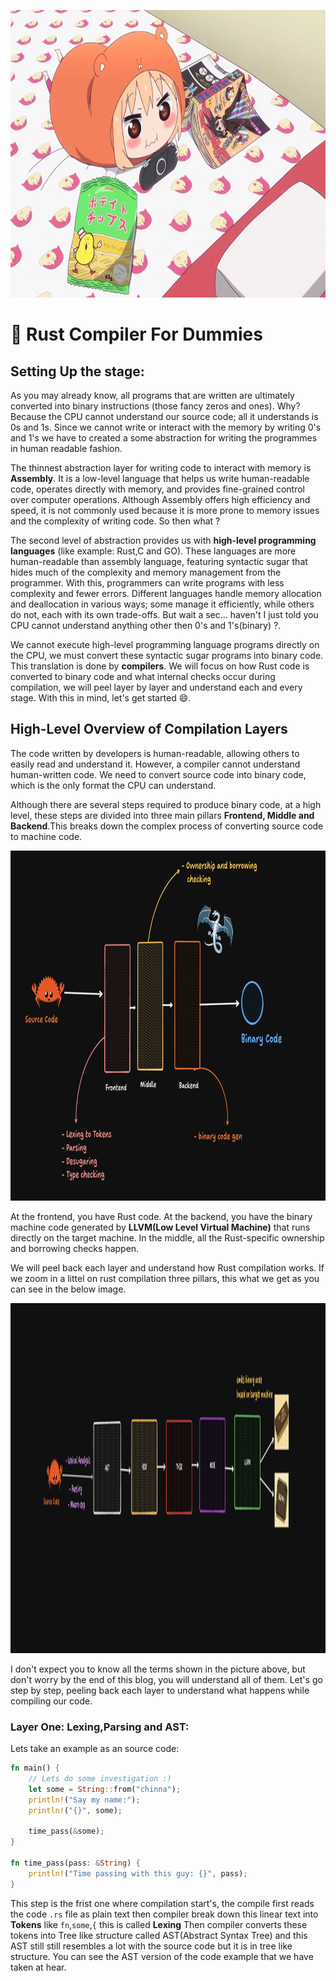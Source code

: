 <img 
  width="1500px"
 height="460px"
 src="./images/header_rust_compiler2.jpg"
/>


# 🍊 Rust Compiler For Dummies


## Setting Up the stage: 
As you may already know, all programs that are written are ultimately converted into binary instructions (those fancy zeros and ones). Why? Because the CPU cannot understand our source code; all it understands is 0s and 1s. Since we cannot write or interact with the memory by writing 0's and 1's we have to created a some abstraction for writing the programmes in human readable fashion.

The thinnest abstraction layer for writing code to interact with memory is **Assembly**. It is a low-level language that helps us write human-readable code, operates directly with memory, and provides fine-grained control over computer operations.
Although Assembly offers high efficiency and speed, it is not commonly used because it is more prone to memory issues and the complexity of writing code. So then what ?

The second level of abstraction provides us with **high-level programming languages** (like example: Rust,C and GO). These languages are more human-readable than assembly language, featuring syntactic sugar that hides much of the complexity and memory management from the programmer. With this, programmers can write programs with less complexity and fewer errors. Different languages handle memory allocation and deallocation in various ways; some manage it efficiently, while others do not, each with its own trade-offs. But wait a sec... haven't I just told you CPU cannot understand anything other then 0's and 1's(binary) ?.

We cannot execute high-level programming language programs directly on the CPU, we must convert these syntactic sugar programs into binary code. This translation is done by **compilers**. We will focus on how Rust code is converted to binary code and what internal checks occur during compilation, we will peel layer by layer and understand each and every stage. With this in mind, let's get started 😄.

## High-Level Overview of Compilation Layers
The code written by developers is human-readable, allowing others to easily read and understand it. However, a compiler cannot understand human-written code. We need to convert source code into binary code, which is the only format the CPU can understand.


Although there are several steps required to produce binary code, at a high level, these steps are divided into three main pillars **Frontend, Middle and Backend**.This breaks down the complex process of converting source code to machine code.

<img 
  width="1500px"
  height="560px" 
  src = "./images/compiler_three_pillers.png" 
/>
<br/>

At the frontend, you have Rust code. At the backend, you have the binary machine code generated by **LLVM(Low Level Virtual Machine)** that runs directly on the target machine. In the middle, all the Rust-specific ownership and borrowing checks happen.

We will peel back each layer and understand how Rust compilation works. If we zoom in a littel on rust compilation three pillars, this what we get as you can see in the below image.

<img 
  width="1500px"
  height="560px" 
  src = "./images/compiler_all_stages.png" 
/>
<br/>

I don't expect you to know all the terms shown in the picture above, but don't worry by the end of this blog, you will understand all of them. Let's go step by step, peeling back each layer to understand what happens while compiling our code.

### Layer One: Lexing,Parsing and AST:

Lets take an example as an source code:
```rust
fn main() {
    // Lets do some investigation :)
    let some = String::from("chinna");
    println!("Say my name:");
    println!("{}", some);

    time_pass(&some);
}

fn time_pass(pass: &String) {
    println!("Time passing with this guy: {}", pass);
}
```

This step is the frist one where compilation start's, the compile first reads the code `.rs` file as plain text then compiler break down this linear text into **Tokens** like `fn`,`some`,`{` this is called **Lexing**
Then compiler converts these tokens into Tree like structure called AST(Abstract Syntax Tree) and this AST still still resembles a lot with the source code but it is in tree like structure. You can see the AST version of the code example that we have taken at hear.


